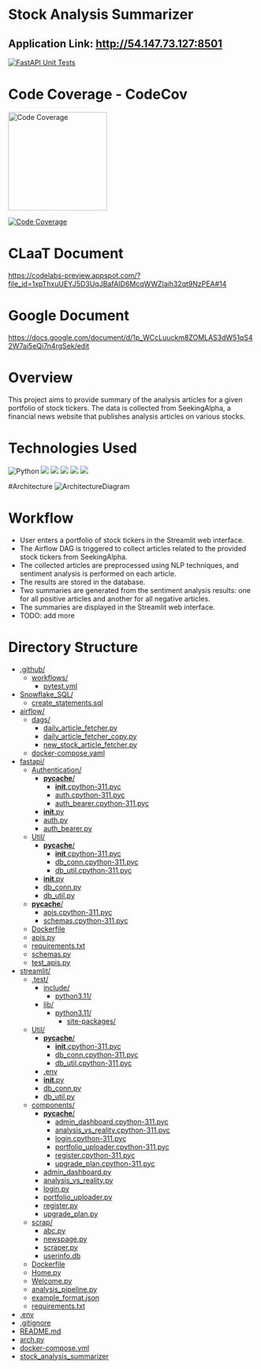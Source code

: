 # Stock Analysis Summarizer

## Application Link: http://54.147.73.127:8501

[![FastAPI Unit Tests](https://github.com/BigDataIA-Spring2023-Team-03/Stock_Analysis_Summarizer/actions/workflows/pytest.yml/badge.svg)](https://github.com/BigDataIA-Spring2023-Team-03/Stock_Analysis_Summarizer/actions/workflows/pytest.yml)

# Code Coverage - CodeCov
<img src="https://codecov.io/gh/BigDataIA-Spring2023-Team-03/Stock_Analysis_Summarizer/branch/main/graphs/sunburst.svg?token=NGU9K01WWF" alt="Code Coverage" width="200" height="200">

[![Code Coverage](https://codecov.io/gh/BigDataIA-Spring2023-Team-03/Stock_Analysis_Summarizer/branch/main/graph/badge.svg?token=NGU9K01WWF)](https://codecov.io/gh/BigDataIA-Spring2023-Team-03/Stock_Analysis_Summarizer)


# CLaaT Document
https://codelabs-preview.appspot.com/?file_id=1xpThxuUEYJ5D3UqJBafAID6McqWWZlaih32qt9NzPEA#14

# Google Document
https://docs.google.com/document/d/1p_WCcLuuckm8ZOMLAS3dW51qS42W7ai5eQi7n4rgSek/edit


# Overview

This project aims to provide summary of the analysis articles for a given portfolio of stock tickers. The data is collected from SeekingAlpha, a financial news website that publishes analysis articles on various stocks.

# Technologies Used
![Python](https://img.shields.io/badge/python-grey?style=for-the-badge&logo=python&logoColor=ffdd54)
![](https://img.shields.io/badge/FastAPI-4285F4?style=for-the-badge&logo=fastapi&logoColor=white)
![](https://img.shields.io/badge/SeekingAlpha-orange?style=for-the-badge&logo=seeking-alpha&logoColor=white)
![](https://img.shields.io/badge/GitHub_Actions-green?style=for-the-badge&logo=github-actions&logoColor=white)
![](https://img.shields.io/badge/Streamlit-FF4B4B?style=for-the-badge&logo=Streamlit&logoColor=white)
![](https://img.shields.io/badge/Snowflake-blue?style=for-the-badge&logo=Snowflake&logoColor=white)

#Architecture
![ArchitectureDiagram](https://drive.google.com/file/d/1b3LQ4f4a-JSolWG716gLhDGcewlB_CrC/view?usp=sharing)

# Workflow
- User enters a portfolio of stock tickers in the Streamlit web interface.
- The Airflow DAG is triggered to collect articles related to the provided stock tickers from SeekingAlpha.
- The collected articles are preprocessed using NLP techniques, and sentiment analysis is performed on each article.
- The results are stored in the database.
- Two summaries are generated from the sentiment analysis results: one for all positive articles and another for all negative articles.
- The summaries are displayed in the Streamlit web interface.
- TODO: add more

# Directory Structure

* [.github/](https://github.com/BigDataIA-Spring2023-Team-03/Stock_Analysis_Summarizer/.github)
  * [workflows/](https://github.com/BigDataIA-Spring2023-Team-03/Stock_Analysis_Summarizer/.github/workflows)
    * [pytest.yml](https://github.com/BigDataIA-Spring2023-Team-03/Stock_Analysis_Summarizer/.github/workflows/pytest.yml)
* [Snowflake_SQL/](https://github.com/BigDataIA-Spring2023-Team-03/Stock_Analysis_Summarizer/Snowflake_SQL)
  * [create_statements.sql](https://github.com/BigDataIA-Spring2023-Team-03/Stock_Analysis_Summarizer/Snowflake_SQL/create_statements.sql)
* [airflow/](https://github.com/BigDataIA-Spring2023-Team-03/Stock_Analysis_Summarizer/airflow)
  * [dags/](https://github.com/BigDataIA-Spring2023-Team-03/Stock_Analysis_Summarizer/airflow/dags)
    * [daily_article_fetcher.py](https://github.com/BigDataIA-Spring2023-Team-03/Stock_Analysis_Summarizer/airflow/dags/daily_article_fetcher.py)
    * [daily_article_fetcher_copy.py](https://github.com/BigDataIA-Spring2023-Team-03/Stock_Analysis_Summarizer/airflow/dags/daily_article_fetcher_copy.py)
    * [new_stock_article_fetcher.py](https://github.com/BigDataIA-Spring2023-Team-03/Stock_Analysis_Summarizer/airflow/dags/new_stock_article_fetcher.py)
  * [docker-compose.yaml](https://github.com/BigDataIA-Spring2023-Team-03/Stock_Analysis_Summarizer/airflow/docker-compose.yaml)
* [fastapi/](https://github.com/BigDataIA-Spring2023-Team-03/Stock_Analysis_Summarizer/fastapi)
  * [Authentication/](https://github.com/BigDataIA-Spring2023-Team-03/Stock_Analysis_Summarizer/fastapi/Authentication)
    * [__pycache__/](https://github.com/BigDataIA-Spring2023-Team-03/Stock_Analysis_Summarizer/fastapi/Authentication/__pycache__)
      * [__init__.cpython-311.pyc](https://github.com/BigDataIA-Spring2023-Team-03/Stock_Analysis_Summarizer/fastapi/Authentication/__pycache__/__init__.cpython-311.pyc)
      * [auth.cpython-311.pyc](https://github.com/BigDataIA-Spring2023-Team-03/Stock_Analysis_Summarizer/fastapi/Authentication/__pycache__/auth.cpython-311.pyc)
      * [auth_bearer.cpython-311.pyc](https://github.com/BigDataIA-Spring2023-Team-03/Stock_Analysis_Summarizer/fastapi/Authentication/__pycache__/auth_bearer.cpython-311.pyc)
    * [__init__.py](https://github.com/BigDataIA-Spring2023-Team-03/Stock_Analysis_Summarizer/fastapi/Authentication/__init__.py)
    * [auth.py](https://github.com/BigDataIA-Spring2023-Team-03/Stock_Analysis_Summarizer/fastapi/Authentication/auth.py)
    * [auth_bearer.py](https://github.com/BigDataIA-Spring2023-Team-03/Stock_Analysis_Summarizer/fastapi/Authentication/auth_bearer.py)
  * [Util/](https://github.com/BigDataIA-Spring2023-Team-03/Stock_Analysis_Summarizer/fastapi/Util)
    * [__pycache__/](https://github.com/BigDataIA-Spring2023-Team-03/Stock_Analysis_Summarizer/fastapi/Util/__pycache__)
      * [__init__.cpython-311.pyc](https://github.com/BigDataIA-Spring2023-Team-03/Stock_Analysis_Summarizer/fastapi/Util/__pycache__/__init__.cpython-311.pyc)
      * [db_conn.cpython-311.pyc](https://github.com/BigDataIA-Spring2023-Team-03/Stock_Analysis_Summarizer/fastapi/Util/__pycache__/db_conn.cpython-311.pyc)
      * [db_util.cpython-311.pyc](https://github.com/BigDataIA-Spring2023-Team-03/Stock_Analysis_Summarizer/fastapi/Util/__pycache__/db_util.cpython-311.pyc)
    * [__init__.py](https://github.com/BigDataIA-Spring2023-Team-03/Stock_Analysis_Summarizer/fastapi/Util/__init__.py)
    * [db_conn.py](https://github.com/BigDataIA-Spring2023-Team-03/Stock_Analysis_Summarizer/fastapi/Util/db_conn.py)
    * [db_util.py](https://github.com/BigDataIA-Spring2023-Team-03/Stock_Analysis_Summarizer/fastapi/Util/db_util.py)
  * [__pycache__/](https://github.com/BigDataIA-Spring2023-Team-03/Stock_Analysis_Summarizer/fastapi/__pycache__)
    * [apis.cpython-311.pyc](https://github.com/BigDataIA-Spring2023-Team-03/Stock_Analysis_Summarizer/fastapi/__pycache__/apis.cpython-311.pyc)
    * [schemas.cpython-311.pyc](https://github.com/BigDataIA-Spring2023-Team-03/Stock_Analysis_Summarizer/fastapi/__pycache__/schemas.cpython-311.pyc)
  * [Dockerfile](https://github.com/BigDataIA-Spring2023-Team-03/Stock_Analysis_Summarizer/fastapi/Dockerfile)
  * [apis.py](https://github.com/BigDataIA-Spring2023-Team-03/Stock_Analysis_Summarizer/fastapi/apis.py)
  * [requirements.txt](https://github.com/BigDataIA-Spring2023-Team-03/Stock_Analysis_Summarizer/fastapi/requirements.txt)
  * [schemas.py](https://github.com/BigDataIA-Spring2023-Team-03/Stock_Analysis_Summarizer/fastapi/schemas.py)
  * [test_apis.py](https://github.com/BigDataIA-Spring2023-Team-03/Stock_Analysis_Summarizer/fastapi/test_apis.py)
* [streamlit/](https://github.com/BigDataIA-Spring2023-Team-03/Stock_Analysis_Summarizer/streamlit)
  * [.test/](https://github.com/BigDataIA-Spring2023-Team-03/Stock_Analysis_Summarizer/streamlit/.test)
    * [include/](https://github.com/BigDataIA-Spring2023-Team-03/Stock_Analysis_Summarizer/streamlit/.test/include)
      * [python3.11/](https://github.com/BigDataIA-Spring2023-Team-03/Stock_Analysis_Summarizer/streamlit/.test/include/python3.11)
    * [lib/](https://github.com/BigDataIA-Spring2023-Team-03/Stock_Analysis_Summarizer/streamlit/.test/lib)
      * [python3.11/](https://github.com/BigDataIA-Spring2023-Team-03/Stock_Analysis_Summarizer/streamlit/.test/lib/python3.11)
        * [site-packages/](https://github.com/BigDataIA-Spring2023-Team-03/Stock_Analysis_Summarizer/streamlit/.test/lib/python3.11/site-packages)
  * [Util/](https://github.com/BigDataIA-Spring2023-Team-03/Stock_Analysis_Summarizer/streamlit/Util)
    * [__pycache__/](https://github.com/BigDataIA-Spring2023-Team-03/Stock_Analysis_Summarizer/streamlit/Util/__pycache__)
      * [__init__.cpython-311.pyc](https://github.com/BigDataIA-Spring2023-Team-03/Stock_Analysis_Summarizer/streamlit/Util/__pycache__/__init__.cpython-311.pyc)
      * [db_conn.cpython-311.pyc](https://github.com/BigDataIA-Spring2023-Team-03/Stock_Analysis_Summarizer/streamlit/Util/__pycache__/db_conn.cpython-311.pyc)
      * [db_util.cpython-311.pyc](https://github.com/BigDataIA-Spring2023-Team-03/Stock_Analysis_Summarizer/streamlit/Util/__pycache__/db_util.cpython-311.pyc)
    * [.env](https://github.com/BigDataIA-Spring2023-Team-03/Stock_Analysis_Summarizer/streamlit/Util/.env)
    * [__init__.py](https://github.com/BigDataIA-Spring2023-Team-03/Stock_Analysis_Summarizer/streamlit/Util/__init__.py)
    * [db_conn.py](https://github.com/BigDataIA-Spring2023-Team-03/Stock_Analysis_Summarizer/streamlit/Util/db_conn.py)
    * [db_util.py](https://github.com/BigDataIA-Spring2023-Team-03/Stock_Analysis_Summarizer/streamlit/Util/db_util.py)
  * [components/](https://github.com/BigDataIA-Spring2023-Team-03/Stock_Analysis_Summarizer/streamlit/components)
    * [__pycache__/](https://github.com/BigDataIA-Spring2023-Team-03/Stock_Analysis_Summarizer/streamlit/components/__pycache__)
      * [admin_dashboard.cpython-311.pyc](https://github.com/BigDataIA-Spring2023-Team-03/Stock_Analysis_Summarizer/streamlit/components/__pycache__/admin_dashboard.cpython-311.pyc)
      * [analysis_vs_reality.cpython-311.pyc](https://github.com/BigDataIA-Spring2023-Team-03/Stock_Analysis_Summarizer/streamlit/components/__pycache__/analysis_vs_reality.cpython-311.pyc)
      * [login.cpython-311.pyc](https://github.com/BigDataIA-Spring2023-Team-03/Stock_Analysis_Summarizer/streamlit/components/__pycache__/login.cpython-311.pyc)
      * [portfolio_uploader.cpython-311.pyc](https://github.com/BigDataIA-Spring2023-Team-03/Stock_Analysis_Summarizer/streamlit/components/__pycache__/portfolio_uploader.cpython-311.pyc)
      * [register.cpython-311.pyc](https://github.com/BigDataIA-Spring2023-Team-03/Stock_Analysis_Summarizer/streamlit/components/__pycache__/register.cpython-311.pyc)
      * [upgrade_plan.cpython-311.pyc](https://github.com/BigDataIA-Spring2023-Team-03/Stock_Analysis_Summarizer/streamlit/components/__pycache__/upgrade_plan.cpython-311.pyc)
    * [admin_dashboard.py](https://github.com/BigDataIA-Spring2023-Team-03/Stock_Analysis_Summarizer/streamlit/components/admin_dashboard.py)
    * [analysis_vs_reality.py](https://github.com/BigDataIA-Spring2023-Team-03/Stock_Analysis_Summarizer/streamlit/components/analysis_vs_reality.py)
    * [login.py](https://github.com/BigDataIA-Spring2023-Team-03/Stock_Analysis_Summarizer/streamlit/components/login.py)
    * [portfolio_uploader.py](https://github.com/BigDataIA-Spring2023-Team-03/Stock_Analysis_Summarizer/streamlit/components/portfolio_uploader.py)
    * [register.py](https://github.com/BigDataIA-Spring2023-Team-03/Stock_Analysis_Summarizer/streamlit/components/register.py)
    * [upgrade_plan.py](https://github.com/BigDataIA-Spring2023-Team-03/Stock_Analysis_Summarizer/streamlit/components/upgrade_plan.py)
  * [scrap/](https://github.com/BigDataIA-Spring2023-Team-03/Stock_Analysis_Summarizer/streamlit/scrap)
    * [abc.py](https://github.com/BigDataIA-Spring2023-Team-03/Stock_Analysis_Summarizer/streamlit/scrap/abc.py)
    * [newspage.py](https://github.com/BigDataIA-Spring2023-Team-03/Stock_Analysis_Summarizer/streamlit/scrap/newspage.py)
    * [scraper.py](https://github.com/BigDataIA-Spring2023-Team-03/Stock_Analysis_Summarizer/streamlit/scrap/scraper.py)
    * [userinfo.db](https://github.com/BigDataIA-Spring2023-Team-03/Stock_Analysis_Summarizer/streamlit/scrap/userinfo.db)
  * [Dockerfile](https://github.com/BigDataIA-Spring2023-Team-03/Stock_Analysis_Summarizer/streamlit/Dockerfile)
  * [Home.py](https://github.com/BigDataIA-Spring2023-Team-03/Stock_Analysis_Summarizer/streamlit/Home.py)
  * [Welcome.py](https://github.com/BigDataIA-Spring2023-Team-03/Stock_Analysis_Summarizer/streamlit/Welcome.py)
  * [analysis_pipeline.py](https://github.com/BigDataIA-Spring2023-Team-03/Stock_Analysis_Summarizer/streamlit/analysis_pipeline.py)
  * [example_format.json](https://github.com/BigDataIA-Spring2023-Team-03/Stock_Analysis_Summarizer/streamlit/example_format.json)
  * [requirements.txt](https://github.com/BigDataIA-Spring2023-Team-03/Stock_Analysis_Summarizer/streamlit/requirements.txt)
* [.env](https://github.com/BigDataIA-Spring2023-Team-03/Stock_Analysis_Summarizer/.env)
* [.gitignore](https://github.com/BigDataIA-Spring2023-Team-03/Stock_Analysis_Summarizer/.gitignore)
* [README.md](https://github.com/BigDataIA-Spring2023-Team-03/Stock_Analysis_Summarizer/README.md)
* [arch.py](https://github.com/BigDataIA-Spring2023-Team-03/Stock_Analysis_Summarizer/arch.py)
* [docker-compose.yml](https://github.com/BigDataIA-Spring2023-Team-03/Stock_Analysis_Summarizer/docker-compose.yml)
* [stock_analysis_summarizer](https://github.com/BigDataIA-Spring2023-Team-03/Stock_Analysis_Summarizer/stock_analysis_summarizer)
